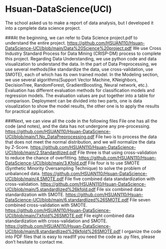 # Hsuan-DataScience(UCI)
The school asked us to make a report of data analysis, but I developed it into a cpmplete data science project.

###At the beginning, we can refer to Data Science project.pdf to understand the entire project.
https://github.com/HSUAN110/Hsuan-DataScience-UCI/blob/main/Data%20Science%20project.pdf
  We use Cross Industry Standard Process for Data Mining (CRISP-DM) process to complete this project.
  Regarding Data Understanding, we use python code and data visualization to understand the data.
  In the part of Data Preprocessing, we use several methods(like standardize the data, use cross-validation, use SMOTE), each of which has its own trained model.
  In the Modeling section, we use several algorithms(Support Vector Machine, KNeighbors, DecisionTree, RandomForest, GradientBoosting, Neural network, etc.).
  Evaluation has different evaluation methods for classification models and regression models. The evaluation values are put together into a table for comparison.
  Deployment can be divided into two parts, one is data visualization to show the model results, the other one is to apply the results for practical application.

###Next, we can view all the code in the following files
  File one has all the code (and notes), and the data has not undergone any pre-processing.
    https://github.com/HSUAN110/Hsuan-DataScience-UCI/blob/main/1.No_DataPreprocessing.pdf
  File two is to process the data that does not meet the normal distribution, and we will normalize the data by Z-Score.
    https://github.com/HSUAN110/Hsuan-DataScience-UCI/blob/main/2.Standardlized.pdf
  File three is that using cross-validation to reduce the chance of overfitting.
    https://github.com/HSUAN110/Hsuan-DataScience-UCI/blob/main/3.Kfold.pdf
  File four is to use SMOTE (Synthetic Minority Oversampling Technique) to solve the problem of unbalanced data.
    https://github.com/HSUAN110/Hsuan-DataScience-UCI/blob/main/4.SMOTE.pdf
  File five combined data standardization with cross-validation.
    https://github.com/HSUAN110/Hsuan-DataScience-UCI/blob/main/5.standardlized%26kfold.pdf
  File six combined data standardization with SMOTE.
    https://github.com/HSUAN110/Hsuan-DataScience-UCI/blob/main/6.standardlized%26SMOTE.pdf
  File seven combined cross-validation with SMOTE.
    https://github.com/HSUAN110/Hsuan-DataScience-UCI/blob/main/7.kfold%26SMOTE.pdf
  File eight combined data standardization with cross-validation and SMOTE.
    https://github.com/HSUAN110/Hsuan-DataScience-UCI/blob/main/8.standardlized%26kfold%26SMOTE.pdf
I organize the code into PDF files that is easy to read!If you need the code as .py files, please don’t hesitate to contact me.
